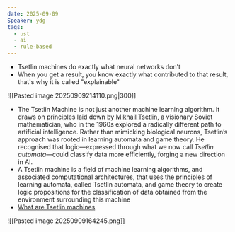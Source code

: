 ```yaml
---
date: 2025-09-09
Speaker: ydg
tags:
  - ust
  - ai
  - rule-based
---
```

- Tsetlin machines do exactly what neural networks don't 
- When you get a result, you know exactly what contributed to that result, that's why it is called "explainable"

![[Pasted image 20250909214110.png|300]]

- The Tsetlin Machine is not just another machine learning algorithm. It draws on principles laid down by [Mikhail Tsetlin](https://www.literal-labs.ai/tsetlin-machines/michael-tsetlin-biography.html), a visionary Soviet mathematician, who in the 1960s explored a radically different path to artificial intelligence. Rather than mimicking biological neurons, Tsetlin’s approach was rooted in learning automata and game theory. He recognised that logic—expressed through what we now call _Tsetlin automata_—could classify data more efficiently, forging a new direction in AI.
- A Tsetlin machine is a field of machine learning algorithms, and associated computational architectures, that uses the principles of learning automata, called Tsetlin automata, and game theory to create logic propositions for the classification of data obtained from the environment surrounding this machine
- [What are Tsetlin machines](https://www.literal-labs.ai/tsetlin-machines/)


![[Pasted image 20250909164245.png]]


